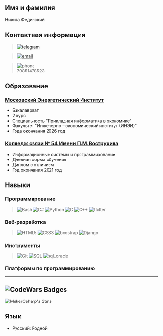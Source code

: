 ## Имя и фамилия
Никита Фединский

## Контактная информация
>[![telegram](https://img.icons8.com/color/48/telegram-app.png)](https://t.me/django_proect)

>[![email](https://img.icons8.com/fluency/48/apple-mail.png)](mailto:nik.fedinsky@mail.ru)

>![phone](https://img.icons8.com/color/48/apple-phone.png)  
> 79851478523

## Образование
### [Московский Энергетический Институт](https://mpei.ru/Pages/default.aspx)
- Бакалавриат
- 2 курс 
- Cпециальность "Прикладная информатика в экономике"
- Факультет "Инженерно – экономический институт (ИНЭИ)"
- Года окончания 2026 год
### [Колледж связи № 54 Имени П.М.Вострухина](https://www.ks54.ru/)
- Информационные системы и программирование
- Дневная форма обучения
- Диплом с отличием
- Год окончания 2021 год
## Навыки
### Программирование
>![Bash](https://img.icons8.com/color/48/bash.png) 
![C#](https://img.icons8.com/color/48/c-sharp-logo.png) 
![Python](https://img.icons8.com/color/48/python--v1.png)
![C](https://img.icons8.com/fluency/48/c-programming.png)
![C++](https://img.icons8.com/fluency/48/c-plus-plus-logo.png)
![flutter](https://img.icons8.com/fluency/48/flutter.png)
>
### Веб-разработка
>![HTML5](https://img.icons8.com/color/48/html-5--v1.png) 
![CSS3](https://img.icons8.com/color/48/css3.png)
![boostrap](https://img.icons8.com/external-tal-revivo-color-tal-revivo/48/external-bootstrap-a-free-and-open-source-css-framework-logo-color-tal-revivo.png)
![Django](https://img.icons8.com/external-tal-revivo-tritone-tal-revivo/48/external-django-a-high-level-python-web-framework-that-encourages-rapid-development-logo-tritone-tal-revivo.png)
### Инструменты
>![Git](https://img.icons8.com/color/48/git.png) 
![SQL](https://img.icons8.com/external-tal-revivo-color-tal-revivo/48/external-structured-query-language-a-standard-computer-language-in-server-database-color-tal-revivo.png)
![sql_oracle](https://img.icons8.com/color/48/oracle-logo.png)
### Платформы по программированию
---
![CodeWars Badges](https://www.codewars.com/users/MakerCsharp/badges/large)
---
![MakerCsharp's Stats](https://github-readme-stats.vercel.app/api?username=MakerCsharp&theme=dracula&show_icons=true&hide_border=true&count_private=true)

## Язык
- Русский: Родной


